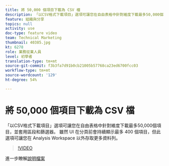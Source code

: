```yaml
---
title: 將 50,000 個項目下載為 CSV 檔
description: 「以CSV格式下載項目」選項可讓您在自由表格中針對維度下載最多50,000個項目，並套用區段和篩選器。 雖然 UI 在分頁前會持續顯示最多 400 個項目，但此選項可讓您在 Analysis Workspace 以外存取更多資料列。
feature: 組織與分享
topics: null
activity: use
doc-type: feature video
team: Technical Marketing
thumbnail: 40385.jpg
kt: 6278
role: 業務從業人員
level: 初學者
translation-type: tm+mt
source-git-commit: f3b3fa7d91b0cb21005b57768ca23ed6700fcc03
workflow-type: tm+mt
source-wordcount: '129'
ht-degree: 54%

---
```



# 將 50,000 個項目下載為 CSV 檔

「以CSV格式下載項目」選項可讓您在自由表格中針對維度下載最多50,000個項目，並套用區段和篩選器。 雖然 UI 在分頁前會持續顯示最多 400 個項目，但此選項可讓您在 Analysis Workspace 以外存取更多資料列。

>[!VIDEO](https://video.tv.adobe.com/v/40385/?quality=12&learn=on)

進一步瞭解[說明檔案](https://docs.adobe.com/content/help/zh-Hant/analytics/analyze/analysis-workspace/curate-share/download-send.html)
